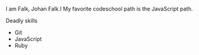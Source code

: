 I am Falk, Johan Falk.I
My favorite codeschool path is the JavaScript path.

Deadly skills
* Git
* JavaScript
* Ruby